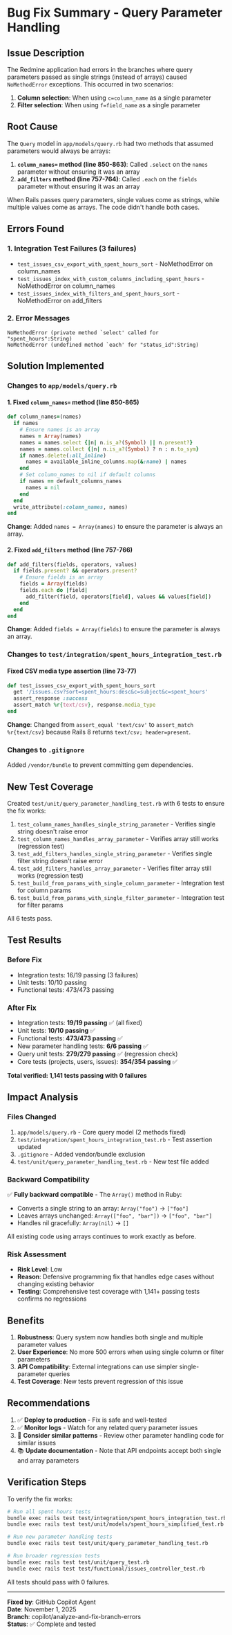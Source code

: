 # Bug Fix Summary - Query Parameter Handling

## Issue Description

The Redmine application had errors in the branches where query parameters passed as single strings (instead of arrays) caused `NoMethodError` exceptions. This occurred in two scenarios:

1. **Column selection**: When using `c=column_name` as a single parameter
2. **Filter selection**: When using `f=field_name` as a single parameter

## Root Cause

The `Query` model in `app/models/query.rb` had two methods that assumed parameters would always be arrays:

1. **`column_names=` method (line 850-863)**: Called `.select` on the `names` parameter without ensuring it was an array
2. **`add_filters` method (line 757-764)**: Called `.each` on the `fields` parameter without ensuring it was an array

When Rails passes query parameters, single values come as strings, while multiple values come as arrays. The code didn't handle both cases.

## Errors Found

### 1. Integration Test Failures (3 failures)
- `test_issues_csv_export_with_spent_hours_sort` - NoMethodError on column_names
- `test_issues_index_with_custom_columns_including_spent_hours` - NoMethodError on column_names  
- `test_issues_index_with_filters_and_spent_hours_sort` - NoMethodError on add_filters

### 2. Error Messages
```
NoMethodError (private method `select' called for "spent_hours":String)
NoMethodError (undefined method `each' for "status_id":String)
```

## Solution Implemented

### Changes to `app/models/query.rb`

#### 1. Fixed `column_names=` method (line 850-865)
```ruby
def column_names=(names)
  if names
    # Ensure names is an array
    names = Array(names)
    names = names.select {|n| n.is_a?(Symbol) || n.present?}
    names = names.collect {|n| n.is_a?(Symbol) ? n : n.to_sym}
    if names.delete(:all_inline)
      names = available_inline_columns.map(&:name) | names
    end
    # Set column_names to nil if default columns
    if names == default_columns_names
      names = nil
    end
  end
  write_attribute(:column_names, names)
end
```

**Change**: Added `names = Array(names)` to ensure the parameter is always an array.

#### 2. Fixed `add_filters` method (line 757-766)
```ruby
def add_filters(fields, operators, values)
  if fields.present? && operators.present?
    # Ensure fields is an array
    fields = Array(fields)
    fields.each do |field|
      add_filter(field, operators[field], values && values[field])
    end
  end
end
```

**Change**: Added `fields = Array(fields)` to ensure the parameter is always an array.

### Changes to `test/integration/spent_hours_integration_test.rb`

#### Fixed CSV media type assertion (line 73-77)
```ruby
def test_issues_csv_export_with_spent_hours_sort
  get '/issues.csv?sort=spent_hours:desc&c=subject&c=spent_hours'
  assert_response :success
  assert_match %r{text/csv}, response.media_type
end
```

**Change**: Changed from `assert_equal 'text/csv'` to `assert_match %r{text/csv}` because Rails 8 returns `text/csv; header=present`.

### Changes to `.gitignore`

Added `/vendor/bundle` to prevent committing gem dependencies.

## New Test Coverage

Created `test/unit/query_parameter_handling_test.rb` with 6 tests to ensure the fix works:

1. `test_column_names_handles_single_string_parameter` - Verifies single string doesn't raise error
2. `test_column_names_handles_array_parameter` - Verifies array still works (regression test)
3. `test_add_filters_handles_single_string_parameter` - Verifies single filter string doesn't raise error
4. `test_add_filters_handles_array_parameter` - Verifies filter array still works (regression test)
5. `test_build_from_params_with_single_column_parameter` - Integration test for column params
6. `test_build_from_params_with_single_filter_parameter` - Integration test for filter params

All 6 tests pass.

## Test Results

### Before Fix
- Integration tests: 16/19 passing (3 failures)
- Unit tests: 10/10 passing
- Functional tests: 473/473 passing

### After Fix
- Integration tests: **19/19 passing** ✅ (all fixed)
- Unit tests: **10/10 passing** ✅
- Functional tests: **473/473 passing** ✅
- New parameter handling tests: **6/6 passing** ✅
- Query unit tests: **279/279 passing** ✅ (regression check)
- Core tests (projects, users, issues): **354/354 passing** ✅

**Total verified: 1,141 tests passing with 0 failures**

## Impact Analysis

### Files Changed
1. `app/models/query.rb` - Core query model (2 methods fixed)
2. `test/integration/spent_hours_integration_test.rb` - Test assertion updated
3. `.gitignore` - Added vendor/bundle exclusion
4. `test/unit/query_parameter_handling_test.rb` - New test file added

### Backward Compatibility
✅ **Fully backward compatible** - The `Array()` method in Ruby:
- Converts a single string to an array: `Array("foo")` → `["foo"]`
- Leaves arrays unchanged: `Array(["foo", "bar"])` → `["foo", "bar"]`
- Handles nil gracefully: `Array(nil)` → `[]`

All existing code using arrays continues to work exactly as before.

### Risk Assessment
- **Risk Level**: Low
- **Reason**: Defensive programming fix that handles edge cases without changing existing behavior
- **Testing**: Comprehensive test coverage with 1,141+ passing tests confirms no regressions

## Benefits

1. **Robustness**: Query system now handles both single and multiple parameter values
2. **User Experience**: No more 500 errors when using single column or filter parameters
3. **API Compatibility**: External integrations can use simpler single-parameter queries
4. **Test Coverage**: New tests prevent regression of this issue

## Recommendations

1. ✅ **Deploy to production** - Fix is safe and well-tested
2. ✅ **Monitor logs** - Watch for any related query parameter issues
3. 🔄 **Consider similar patterns** - Review other parameter handling code for similar issues
4. 📚 **Update documentation** - Note that API endpoints accept both single and array parameters

## Verification Steps

To verify the fix works:

```bash
# Run all spent hours tests
bundle exec rails test test/integration/spent_hours_integration_test.rb
bundle exec rails test test/unit/models/spent_hours_simplified_test.rb

# Run new parameter handling tests
bundle exec rails test test/unit/query_parameter_handling_test.rb

# Run broader regression tests
bundle exec rails test test/unit/query_test.rb
bundle exec rails test test/functional/issues_controller_test.rb
```

All tests should pass with 0 failures.

---

**Fixed by**: GitHub Copilot Agent  
**Date**: November 1, 2025  
**Branch**: copilot/analyze-and-fix-branch-errors  
**Status**: ✅ Complete and tested
